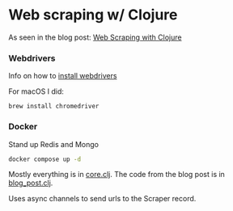 # Web scraping w/ Clojure

As seen in the blog post: [Web Scraping with Clojure](https://medium.com/geekculture/scraping-web-product-data-with-clojure-6594a86c2f00)

### Webdrivers

Info on how to [install webdrivers](https://github.com/clj-commons/etaoin/blob/master/doc/01-user-guide.adoc#installing-the-browser-webdrivers)

For macOS I did:
```terminal
brew install chromedriver
```

### Docker

Stand up Redis and Mongo

```bash
docker compose up -d
```

Mostly everything is in [core.clj](./src/core.clj). The code from the blog post is in [blog_post.clj](./src/blog_post.clj).

Uses async channels to send urls to the Scraper record.
